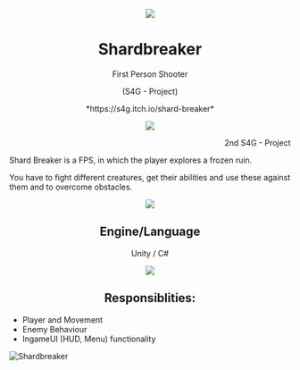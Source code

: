 <p align="center"><img src=https://user-images.githubusercontent.com/100194436/155392127-645d345d-648c-499b-a778-abfd0a31db5c.png></p>

<h1 align="center"> Shardbreaker</h1>
<p align="center">First Person Shooter</p>
<p align="center">(S4G - Project)</p>
<p align="center">*https://s4g.itch.io/shard-breaker*</p>   
<p align="center"><img src=https://user-images.githubusercontent.com/100194436/155397602-f062fae6-5c23-4622-b28a-a874959144a9.png></p>

<p align="right">2nd S4G - Project</p>
<p align="left" >Shard Breaker is a FPS, in which the player explores a frozen ruin.</p>
<p align="left" >You have to fight different creatures, get their abilities and use these against them and to overcome obstacles.</p>

<p align="center"><img src=https://user-images.githubusercontent.com/100194436/155397602-f062fae6-5c23-4622-b28a-a874959144a9.png></p>
<h2 align="center"> Engine/Language</h2>
<p align="center">Unity / C#</p>
<p align="center"><img src=https://user-images.githubusercontent.com/100194436/155397602-f062fae6-5c23-4622-b28a-a874959144a9.png></p>

<h2 align="center"> Responsiblities: </h2>

- Player and Movement
- Enemy Behaviour
- IngameUI (HUD, Menu) functionality

![Shardbreaker](https://img.itch.zone/aW1hZ2UvMTE1NjQ4Mi82ODExNzk1LmpwZw==/original/uP8Q5D.jpg)
